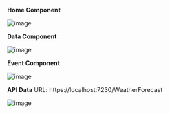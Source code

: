 **Home Component**

![image](https://github.com/unaisvayani/project-web-application/assets/27784746/b5deba89-cc68-4681-8872-1995ca5b1217)

**Data Component**

![image](https://github.com/unaisvayani/project-web-application/assets/27784746/34c1465d-e7cb-4ba3-bf50-00659b2d2cf6)

**Event Component**

![image](https://github.com/unaisvayani/project-web-application/assets/27784746/4ed3b806-6b93-42d7-87b3-60108069bdd0)

**API Data**
URL: https://localhost:7230/WeatherForecast

![image](https://github.com/unaisvayani/project-web-application/assets/27784746/72d9e331-cf34-4c64-8deb-3c912a182e4f)
